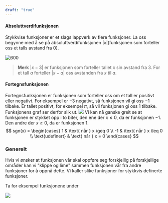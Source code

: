 ```yaml
---
draft: "true"
---
```

#### Absoluttverdifunksjonen

Stykkvise funksjoner er et slags lappverk av flere funksjoner. La oss begynne med å se på absoluttverdifunksjonen $|x|$(funksjonen som forteller oss et talls avstand fra 0).

![600](/Files/absoluttfunksjonen.svg)
> **Merk**
> $|x-3|$ er funksjonen som forteller tallet $x$ sin avstand fra $3$. For et tall $a$ forteller $|x-a|$ oss avstanden fra $x$ til $a$.

#### Fortegnsfunksjonen

Fortegnsfunksjonen er funksjonen som forteller oss om et tall er positivt eller negativt. For eksempel er $-3$ negativt, så funksjonen vil gi oss $-1$ tilbake. Er tallet positivt, for eksempel $\pi$, så vil funksjonen gi oss $1$ tilbake. Funksjonens graf ser derfor slik ut. 
![](/Files/fortegnsfunksjone.svg)
Vi kan nå ganske greit se at funksjonen er stykket opp i to biter, den ene der $x\leq 0$, da er funksjonen $-1$. Den andre der $x \geq 0$, da er funksjonen $1$. 
$$
sgn(x) = \begin{cases} 1 & \text{ når } x \geq 0 \\
-1 & \text{ når } x \leq 0 \\
\text{udefinert} & \text{ når } x = 0
\end{cases}
$$

### Generelt

Hvis vi ønsker at funksjonen vår skal oppføre seg forskjellig på forskjellige områder kan vi "klippe og lime" sammen funksjonen vår fra andre funksjoner for å oppnå dette. Vi kaller slike funksjoner for stykkvis definerte funksjoner.

Ta for eksempel funksjonene under

![](/Files/stykkvisefunk.svg)

<br><br> <br><br> <br><br> 
